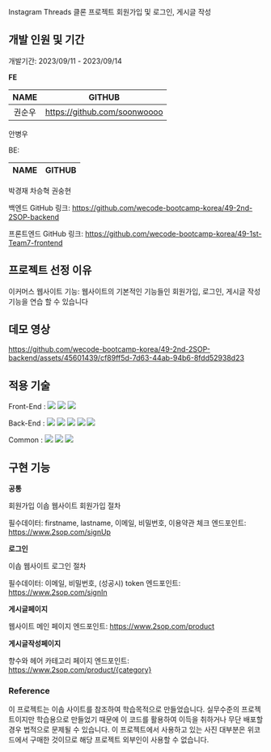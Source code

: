 Instagram Threads 클론 프로젝트
회원가입 및 로그인, 게시글 작성

## 개발 인원 및 기간
개발기간: 2023/09/11 - 2023/09/14

**FE**

 NAME | GITHUB |
| :-----: | :---: | 
| 권순우 | https://github.com/soonwoooo | 
안병우

BE:

| NAME | GITHUB |
| ------------- | ------------- |
박경재
차승혁
권숭현

백엔드 GitHub 링크: https://github.com/wecode-bootcamp-korea/49-2nd-2SOP-backend

프론트엔드 GitHub 링크: https://github.com/wecode-bootcamp-korea/49-1st-Team7-frontend

## 프로젝트 선정 이유
이커머스 웹사이트 기능: 웹사이트의 기본적인 기능들인 회원가입, 로그인, 게시글 작성 기능을 연습 할 수 있습니다


## 데모 영상


https://github.com/wecode-bootcamp-korea/49-2nd-2SOP-backend/assets/45601439/cf89ff5d-7d63-44ab-94b6-8fdd52938d23



## 적용 기술
Front-End : <img src="https://img.shields.io/badge/html5-E34F26?style=for-the-badge&logo=html5&logoColor=white"> 
  <img src="https://img.shields.io/badge/css-1572B6?style=for-the-badge&logo=css3&logoColor=white"> 
 <img src="https://img.shields.io/badge/react-61DAFB?style=for-the-badge&logo=react&logoColor=black"> 

Back-End :  <img src="https://img.shields.io/badge/javascript-F7DF1E?style=for-the-badge&logo=javascript&logoColor=black"> 
<img src="https://img.shields.io/badge/node.js-339933?style=for-the-badge&logo=Node.js&logoColor=white">
   <img src="https://img.shields.io/badge/mysql-4479A1?style=for-the-badge&logo=mysql&logoColor=white"> 
  <img src="https://img.shields.io/badge/express-000000?style=for-the-badge&logo=express&logoColor=white">
   <img src="https://img.shields.io/badge/.env-ECD53F?style=for-the-badge&logo=.env&logoColor=white">

Common : 
  <img src="https://img.shields.io/badge/github-181717?style=for-the-badge&logo=github&logoColor=white">
  <img src="https://img.shields.io/badge/git-F05032?style=for-the-badge&logo=git&logoColor=white">
   <img src="https://img.shields.io/badge/trello-0052CC?style=for-the-badge&logo=trello&logoColor=white">
  
   


## 구현 기능
**공통**

회원가입
이솝 웹사이트 회원가입 절차

필수데이터: firstname, lastname, 이메일, 비밀번호, 이용약관 체크
엔드포인트: https://www.2sop.com/signUp

**로그인**

이솝 웹사이트 로그인 절차

필수데이터: 이메일, 비밀번호, (성공시) token
엔드포인트: https://www.2sop.com/signIn

**게시글페이지**

웹사이트 메인 페이지
엔드포인트: https://www.2sop.com/product

**게시글작성페이지**

향수와 헤어 카테고리 페이지
엔드포인트: https://www.2sop.com/product/{category}



### Reference
이 프로젝트는 이솝 사이트를 참조하여 학습목적으로 만들었습니다.
실무수준의 프로젝트이지만 학습용으로 만들었기 때문에 이 코드를 활용하여 이득을 취하거나 무단 배포할 경우 법적으로 문제될 수 있습니다.
이 프로젝트에서 사용하고 있는 사진 대부분은 위코드에서 구매한 것이므로 해당 프로젝트 외부인이 사용할 수 없습니다.
